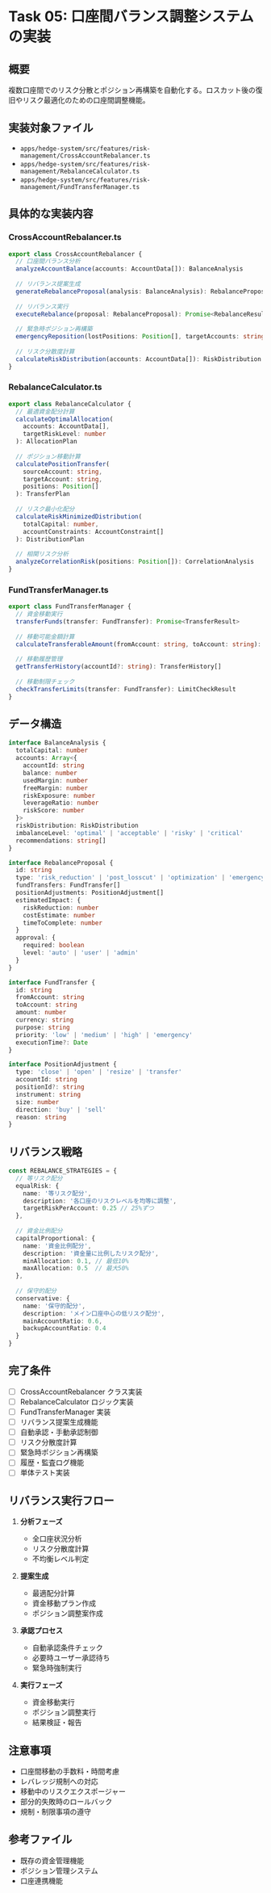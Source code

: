 # Task 05: 口座間バランス調整システムの実装

## 概要
複数口座間でのリスク分散とポジション再構築を自動化する。ロスカット後の復旧やリスク最適化のための口座間調整機能。

## 実装対象ファイル
- `apps/hedge-system/src/features/risk-management/CrossAccountRebalancer.ts`
- `apps/hedge-system/src/features/risk-management/RebalanceCalculator.ts`
- `apps/hedge-system/src/features/risk-management/FundTransferManager.ts`

## 具体的な実装内容

### CrossAccountRebalancer.ts
```typescript
export class CrossAccountRebalancer {
  // 口座間バランス分析
  analyzeAccountBalance(accounts: AccountData[]): BalanceAnalysis
  
  // リバランス提案生成
  generateRebalanceProposal(analysis: BalanceAnalysis): RebalanceProposal
  
  // リバランス実行
  executeRebalance(proposal: RebalanceProposal): Promise<RebalanceResult>
  
  // 緊急時ポジション再構築
  emergencyReposition(lostPositions: Position[], targetAccounts: string[]): Promise<RepositionResult>
  
  // リスク分散度計算
  calculateRiskDistribution(accounts: AccountData[]): RiskDistribution
}
```

### RebalanceCalculator.ts
```typescript
export class RebalanceCalculator {
  // 最適資金配分計算
  calculateOptimalAllocation(
    accounts: AccountData[], 
    targetRiskLevel: number
  ): AllocationPlan
  
  // ポジション移動計算
  calculatePositionTransfer(
    sourceAccount: string,
    targetAccount: string, 
    positions: Position[]
  ): TransferPlan
  
  // リスク最小化配分
  calculateRiskMinimizedDistribution(
    totalCapital: number, 
    accountConstraints: AccountConstraint[]
  ): DistributionPlan
  
  // 相関リスク分析
  analyzeCorrelationRisk(positions: Position[]): CorrelationAnalysis
}
```

### FundTransferManager.ts
```typescript
export class FundTransferManager {
  // 資金移動実行
  transferFunds(transfer: FundTransfer): Promise<TransferResult>
  
  // 移動可能金額計算
  calculateTransferableAmount(fromAccount: string, toAccount: string): number
  
  // 移動履歴管理
  getTransferHistory(accountId?: string): TransferHistory[]
  
  // 移動制限チェック
  checkTransferLimits(transfer: FundTransfer): LimitCheckResult
}
```

## データ構造
```typescript
interface BalanceAnalysis {
  totalCapital: number
  accounts: Array<{
    accountId: string
    balance: number
    usedMargin: number
    freeMargin: number
    riskExposure: number
    leverageRatio: number
    riskScore: number
  }>
  riskDistribution: RiskDistribution
  imbalanceLevel: 'optimal' | 'acceptable' | 'risky' | 'critical'
  recommendations: string[]
}

interface RebalanceProposal {
  id: string
  type: 'risk_reduction' | 'post_losscut' | 'optimization' | 'emergency'
  fundTransfers: FundTransfer[]
  positionAdjustments: PositionAdjustment[]
  estimatedImpact: {
    riskReduction: number
    costEstimate: number
    timeToComplete: number
  }
  approval: {
    required: boolean
    level: 'auto' | 'user' | 'admin'
  }
}

interface FundTransfer {
  id: string
  fromAccount: string
  toAccount: string
  amount: number
  currency: string
  purpose: string
  priority: 'low' | 'medium' | 'high' | 'emergency'
  executionTime?: Date
}

interface PositionAdjustment {
  type: 'close' | 'open' | 'resize' | 'transfer'
  accountId: string
  positionId?: string
  instrument: string
  size: number
  direction: 'buy' | 'sell'
  reason: string
}
```

## リバランス戦略
```typescript
const REBALANCE_STRATEGIES = {
  // 等リスク配分
  equalRisk: {
    name: '等リスク配分',
    description: '各口座のリスクレベルを均等に調整',
    targetRiskPerAccount: 0.25 // 25%ずつ
  },
  
  // 資金比例配分
  capitalProportional: {
    name: '資金比例配分',
    description: '資金量に比例したリスク配分',
    minAllocation: 0.1, // 最低10%
    maxAllocation: 0.5  // 最大50%
  },
  
  // 保守的配分
  conservative: {
    name: '保守的配分',
    description: 'メイン口座中心の低リスク配分',
    mainAccountRatio: 0.6,
    backupAccountRatio: 0.4
  }
}
```

## 完了条件
- [ ] CrossAccountRebalancer クラス実装
- [ ] RebalanceCalculator ロジック実装
- [ ] FundTransferManager 実装
- [ ] リバランス提案生成機能
- [ ] 自動承認・手動承認制御
- [ ] リスク分散度計算
- [ ] 緊急時ポジション再構築
- [ ] 履歴・監査ログ機能
- [ ] 単体テスト実装

## リバランス実行フロー
1. **分析フェーズ**
   - 全口座状況分析
   - リスク分散度計算
   - 不均衡レベル判定

2. **提案生成**
   - 最適配分計算
   - 資金移動プラン作成
   - ポジション調整案作成

3. **承認プロセス**
   - 自動承認条件チェック
   - 必要時ユーザー承認待ち
   - 緊急時強制実行

4. **実行フェーズ**
   - 資金移動実行
   - ポジション調整実行
   - 結果検証・報告

## 注意事項
- 口座間移動の手数料・時間考慮
- レバレッジ規制への対応
- 移動中のリスクエクスポージャー
- 部分的失敗時のロールバック
- 規制・制限事項の遵守

## 参考ファイル
- 既存の資金管理機能
- ポジション管理システム
- 口座連携機能